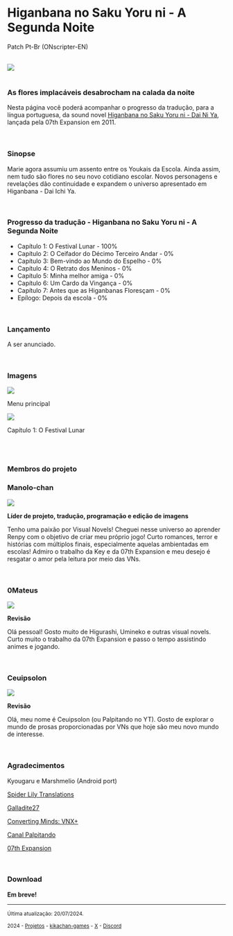 <h1>Higanbana no Saku Yoru ni - A Segunda Noite</h1>
<p>Patch Pt-Br (ONscripter-EN)</p>
<br/>
<img src="https://kikachangames.github.io/higanbana2/higan2.jpg">
<br/>
<br/>

<h3>As flores implacáveis desabrocham na calada da noite</h3>
<p>Nesta página você poderá acompanhar o progresso da tradução, para a língua portuguesa, da sound novel <a href="https://vndb.org/v8832" target="_blank"> Higanbana no Saku Yoru ni - Dai Ni Ya</a>, lançada pela 07th Expansion em 2011.</p>
<br/>

<h3>Sinopse</h3>
<p>Marie agora assumiu um assento entre os Youkais da Escola. Ainda assim, nem tudo são flores no seu novo cotidiano escolar. Novos personagens e revelações dão continuidade e expandem o universo apresentado em Higanbana - Dai Ichi Ya.</p>
<br/>

<h3>Progresso da tradução - Higanbana no Saku Yoru ni - A Segunda Noite</h3>

<ul>
    <li>Capítulo 1: O Festival Lunar - 100%</li>
    <li>Capítulo 2: O Ceifador do Décimo Terceiro Andar - 0%</li>
    <li>Capítulo 3: Bem-vindo ao Mundo do Espelho - 0%</li>
    <li>Capítulo 4: O Retrato dos Meninos - 0%</li>
    <li>Capítulo 5: Minha melhor amiga - 0%</li>
    <li>Capítulo 6: Um Cardo da Vingança - 0%</li>
    <li>Capítulo 7: Antes que as Higanbanas Floresçam - 0%</li>
    <li>Epílogo: Depois da escola - 0%</li>
</ul>
<br/>

<h3>Lançamento</h3>
<p>A ser anunciado.</p>
<br/>

<h3>Imagens</h3>
<img src="https://kikachangames.github.io/higanbana2/higan2_menu.png">
<p>Menu principal</p>
<img src="https://kikachangames.github.io/higanbana2/01.png">
<p>Capítulo 1: O Festival Lunar</p>
<br/>
<br/>

<h3>Membros do projeto</h3>

<h3>Manolo-chan</h3>
<img src="https://kikachangames.github.io/air/manolo.png">
<p><b>Líder de projeto, tradução, programação e edição de imagens</b></p>
<p>Tenho uma paixão por Visual Novels! Cheguei nesse universo ao aprender Renpy com o objetivo de criar meu próprio jogo! Curto romances, terror e histórias com múltiplos finais, especialmente aquelas ambientadas em escolas! Admiro o trabalho da Key e da 07th Expansion e meu desejo é resgatar o amor pela leitura por meio das VNs.</p>
<br/>

<h3>0Mateus</h3>
<img src="https://kikachangames.github.io/higanbana1-pt-br/mateus.png">
<p><b>Revisão</b></p>
<p>Olá pessoal! Gosto muito de Higurashi, Umineko e outras visual novels. Curto muito o trabalho da 07th Expansion e passo o tempo assistindo animes e jogando.
</p>
<br/>

<h3>Ceuipsolon</h3>
<img src="https://kikachangames.github.io/higanbana1-pt-br/ceuipsolon.png">
<p><b>Revisão</b></p>
<p>Olá, meu nome é Ceuipsolon (ou Palpitando no YT). Gosto de explorar o mundo de prosas proporcionadas por VNs que hoje são meu novo mundo de interesse.</p>
<br/>


<h3>Agradecimentos</h3>
<p>Kyougaru e Marshmelio (Android port)</p>
<p><a href="https://www.spiderlilytranslations.com" target="_blank">Spider Lily Translations</a></p>
<p><a href="https://github.com/Galladite27/ONScripter-EN" target="_blank">Galladite27</a></p>
<p><a href="https://vnx.uvnworks.com/" target="_blank">Converting Minds: VNX+</a></p>
<p><a href="https://www.youtube.com/@Palpitando_123" target="_blank">Canal Palpitando</a></p>
<p><a href="https://07th-expansion.net" target="_blank">07th Expansion</a></p>
<br/>

<h3>Download</h3>

<p><b>Em breve!</b></p>

<hr>
<p><small>Última atualização: 20/07/2024.</small></p>
<p><small>2024 - <a href="https://kikachangames.github.io/projetos/">Projetos</a> - <a href="https://kikachan-games.itch.io/" target="_blank">kikachan-games</a> - <a href="https://twitter.com/kikachangames/" target="_blank">X</a> - <a href="https://discord.gg/jsm8yKtu2E" target="_blank">Discord</a></small></p>


